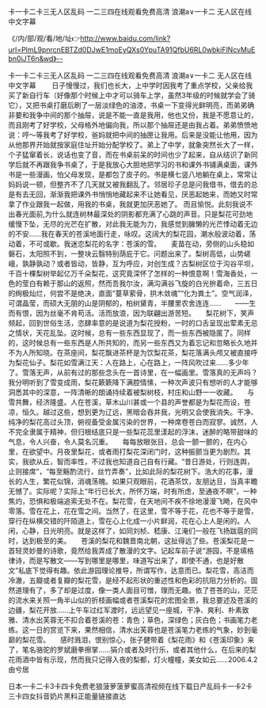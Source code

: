 卡一卡二卡三无人区乱码
一二三四在线观看免费高清
浪潮a∨一卡二
无人区在线中文字幕


《/内/部/观/看/地/址👉http://www.baidu.com/link?url=PImL9pnrcnEBTZd0DJwE1moEyQXs0YpuTA91QfbU6RL0wbkiFlNcvMuEbn0iJT6n&wd》--

卡一卡二卡三无人区乱码
一二三四在线观看免费高清
浪潮a∨一卡二
无人区在线中文字幕
　　日子慢慢过，我们也长大，上中学时因我考了重点学校，父亲给我买了新自行车（好像那个时候上中才可以骑车上学，虽然3年级的时候就学会了骑它），又把书桌打磨后刷了一层淡绿色的油漆，书桌一下变得光鲜明亮，而弟弟确非要和我争中间的那个抽屉，说是不能一直是我用，他也又份，我是不愿意让的，而且刚考了好学校，父母格外地偏向我，所以那个抽屉还是由我占着。弟弟愤愤地说：哼～等我考了好学校，爸妈就把中间的抽匣让我用。后来是没能让他用，因为从他那界开始就按家庭住址开始分配学校了。弟上了中学，就象突然长大了一样，个子猛窜着长，说话也变了音，而在书桌前呆的时间也少了起来，自从结识了新同学后就不再跟我争书桌了，于是我放心大胆地把学习的书和课外书铺满桌面，课外书是一些漫画，怕父母发现，是都包了皮子的。书是横七竖八地躺在桌上，常常让妈妈说一顿，但整齐不了几天就又被我翻乱了。邻居珍子总是问我借书，借去的总是有去无回，渐渐我把课外书悄悄地藏起来不让她看见，厌恶起她来，而她又时常拿了作业跟我一起做，用我的书桌，我就更加厌恶她了。
而且愉悦。此刻我说不出春光面前,为什么就连树林最深处的阴影都充满了心跳的声音。只是梨花可劲地缓慢下坠，无尽的光芒在扩散，对此我无能为力，我感觉到臃懒的光芒悸动着无边的不安……我在春天的苍溪地面行走，咏叹。这阔大的梨花园，潮水般波动着，荡动着，不可或歇。我迷恋梨花的名字：苍溪的雪。　　麦苗在动，旁侧的山头稳如磐石，太阳照不到，一整块云翳特别荫庇于它。问题出来了。梨树高低，山势嵯峨，孰静孰动？或者皆动，皆静，互为呼应，对创生成？古梨树区位于沟谷平坝，千百十棵梨树举起亿万千朵梨花，这究竟深怀了怎样的一种恨意啊！雪海香处，一色的莹白有赖于那山的返照，然而吾我尔汝，满沟满谷飞旋的白光拚着命，三五日的绚极灿烂，何尝不是绝决，直面“蔓草萦骨，拱木敛魂”“化为粪土”。空气润泽，可谓晶莹，而硕大无朋的山是阴郁的，柏树黛青，半腰里农舍连连……　　——生而有恨，因为丝毫不肯苟活。活而放浪，因为联翩出游苦短。　　梨花树下，笑声频起，回到世俗生活，恣肆率意的是说道为梨花授粉，一时的口舌呈现出荤素无忌之情状，天花乱坠。这时候，总有一些东西显现了，而一些东西被隐匿了。同样的，这时候总有一些东西是人所共知的，而另一些东西又为着忘记和忽略长久地并不为人所知晓。在茶座间，梨花飘进茶杯是为饮梨花茶，梨花落满头颅又被直接呼为梨花仙子。梨花如雪满江天：人在路上，心在路上，一阵风吹过来……多少年了。雪落无声，从前有过的那些念头在一首诗里，在一幅画里。雪落真的无声吗？我分明听到了雪变成雨，梨花簌簌降下满腔情愫，一种次声波只有想听的人才能够洞悉其中的深意，一阵清晰的朗诵持续着被梨树枝，村庄和山野一一收藏。　　与雪共舞，经济隆盛。人在苍溪，草木山川甚或一个县的声誉都是为梨花而设，苍凉，恒久。越过这些，想到更为辽远，黑暗会吞并我，光明又会使我消失。干净、纯净的梨花高过头顶，俯视备受金属污染的世界，一种席卷苍白而寂寥。诚然，人不完全隶属于精神，但归根结底只是一些梨花蕊里漾起的浮沫，迷醉的略带甜味的气息，令人兴奋，令人莫名沉重。　　每每放眼张目，总会一颤一颤的，在内心里，在欲望中。月夜里梨花，或者雨打梨花深闭门时，这种振颤当更为剧烈。其实，我欲从丘，智而率性，不过我也知道自己自有行藏。“昔日游处，行则连舆，止则接席”，“每至觞酌流行，丝竹弄奏”，比如此际的梨花树下。浩大的花事，漫长的人生，繁花似锦，消魂荡魄。如果只观眼前，花酒茶饮，友朋达旦，当真丰瞻无憾了。实际呢？实际上“年行已长大，所怀万端，时有所虑，至通夜不瞑”，一种焦灼，恐惧和极端追索无处不在。梨花雪，在天地间不疾不徐地漫漫飞飏，在风中零落。雪在花上，花在雪之间。当然了，在这里，雪不等于花，花也不等于是雪，穿行在纵横交错的阡陌道上，雪在心上化成一小片鲜润，花在心上人是闲的。人闲，心静，日光明亮。就是这样了，如同刘桢、嵇康、江淹们一般在飞扬跋扈的同时，达到极至的美。　　苍溪的梨花和魏晋南北朝，这扯得远了些。苍溪梨花是一首轻灵妙曼的诗歌，竟然给我弄成了散漫的文字。记起车前子说“游园，不是填格律诗，而是写散文——写到哪里是哪里，味道写出来了，即使不通，也是好散文”私底下觉得有趣。依此游园理论推导，所谓写作，达意而已。梨花雪，高洁而冷澈，五瓣或者复瓣的梨花雪，是经不起形状的重述性和色彩的抗阻力分析的。固然道理有了，多了却是过度，像一类人面目可憎，理而无趣。依了苍苍的山，茫茫的流水来关照一角半山似的折枝画幅或者苍溪梨花的宏图全景，我总要述及苍溪的边疆，梨花开放……上午车过红军渡时，远远望见一座城，干净、爽利、朴素致雅、清水出芙蓉无不扣合着苍溪的苍：青色；草色，深绿色；灰白色；书画笔力老练。这一日的赏览下来，果然相信，清水出芙蓉也是苍溪笔力老练的气象，妙到毫巅的梨花雪。　　感时溅泪，恨别惊心，张子健带着《梨花雨》和《苍溪印象》来了，笔名骆驼的罗斌磨拳擦掌……狷介或者及时行乐，或者其他什么，在后来的梨花雨酒中皆有示现，然而我只记得入夜的梨都，灯火幢幢，美女如云……2006.4.2由兮居





日本一卡二卡3卡四卡免费老狼菠萝菠萝蜜高清视频在线下载日产乱码卡一卡2卡三卡四女抖音奶片黑料正能量链接直达

